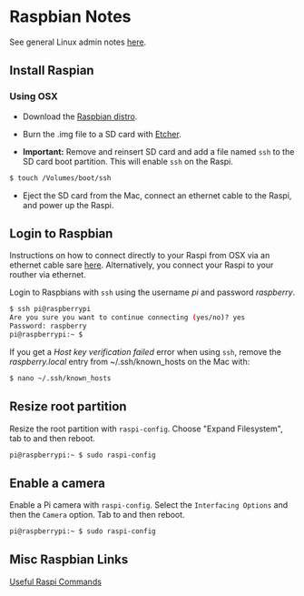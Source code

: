 # Raspbian Notes

See general Linux admin notes [here](./linux.md).

## Install Raspian 

### Using OSX

* Download the [Raspbian distro](https://www.raspberrypi.org/downloads/raspbian/raspbian.md).

*  Burn the .img file to a SD card with [Etcher](https://etcher.io).

*  **Important:** Remove and reinsert SD card and add a file named `ssh` to the SD card boot partition.
This will enable `ssh` on the Raspi.
```bash
$ touch /Volumes/boot/ssh
```

*  Eject the SD card from the Mac, connect an ethernet cable to the Raspi, and power up the Raspi.

## Login to Raspbian

Instructions on how to connect directly to your Raspi from OSX via an ethernet cable 
sare [here](https://mycyberuniverse.com/mac-os/connect-to-raspberry-pi-from-a-mac-using-ethernet.html). 
Alternatively, you connect your Raspi to your routher via ethernet.

Login to Raspbians with `ssh` using the username *pi* and password *raspberry*.
```bash
$ ssh pi@raspberrypi
Are you sure you want to continue connecting (yes/no)? yes
Password: raspberry
pi@raspberrypi:~ $
```

If you get a *Host key verification failed* error when using `ssh`, 
remove the *raspberry.local* entry from ~/.ssh/known_hosts on the Mac with:

```bash
$ nano ~/.ssh/known_hosts
```

## Resize root partition

Resize the root partition with `raspi-config`.
Choose "Expand Filesystem", tab to <Finish> and then reboot.

```bash
pi@raspberrypi:~ $ sudo raspi-config
```

 
## Enable a camera
Enable a Pi camera with `raspi-config`. Select the `Interfacing Options` and then the `Camera` option.
Tab to <Finish> and then reboot.
```bash
pi@raspberrypi:~ $ sudo raspi-config
```


## Misc Raspbian Links

[Useful Raspi Commands](http://www.circuitbasics.com/useful-raspberry-pi-commands/)




